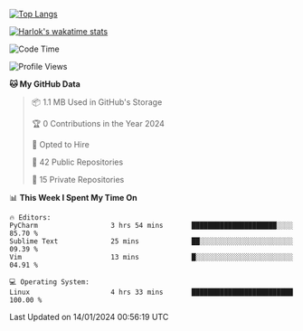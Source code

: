 [![Top Langs](https://github-readme-stats.vercel.app/api/top-langs/?username=remisiki&theme=dracula&layout=compact&hide=Jupyter%20Notebook,CSS,HTML&langs_count=10&exclude_repo=GMM-Demux-GUI)](https://github.com/anuraghazra/github-readme-stats)

[![Harlok's wakatime stats](https://github-readme-stats.vercel.app/api/wakatime?username=@remisiki&theme=dracula&layout=compact&langs_count=10&hide=other,html,css,text,json,markdown,jupyter)](https://github.com/anuraghazra/github-readme-stats)

<!--START_SECTION:waka-->
![Code Time](http://img.shields.io/badge/Code%20Time-637%20hrs%2012%20mins-blue)

![Profile Views](http://img.shields.io/badge/Profile%20Views-14-blue)

**🐱 My GitHub Data** 

> 📦 1.1 MB Used in GitHub's Storage 
 > 
> 🏆 0 Contributions in the Year 2024
 > 
> 💼 Opted to Hire
 > 
> 📜 42 Public Repositories 
 > 
> 🔑 15 Private Repositories 
 > 
📊 **This Week I Spent My Time On** 

```text
🔥 Editors: 
PyCharm                  3 hrs 54 mins       █████████████████████░░░░   85.70 % 
Sublime Text             25 mins             ██░░░░░░░░░░░░░░░░░░░░░░░   09.39 % 
Vim                      13 mins             █░░░░░░░░░░░░░░░░░░░░░░░░   04.91 % 

💻 Operating System: 
Linux                    4 hrs 33 mins       █████████████████████████   100.00 % 
```


 Last Updated on 14/01/2024 00:56:19 UTC
<!--END_SECTION:waka-->
